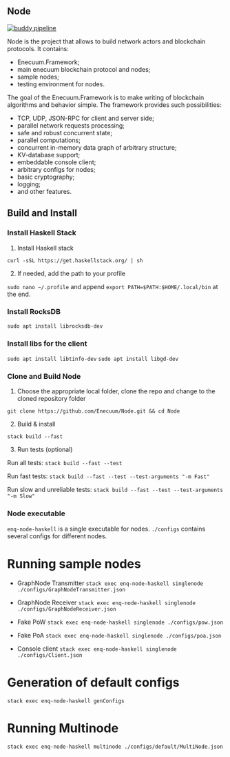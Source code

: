 ## Node

[![buddy pipeline](https://buddy.enecuum.com/enecuum/node/pipelines/pipeline/19/badge.svg?token=c35be458f2d393a30001acf59f086401a00713eb057ab070050e9855280788bf "buddy pipeline")](https://buddy.enecuum.com/enecuum/node/pipelines/pipeline/19)

Node is the project that allows to build network actors and blockchain protocols. It contains:

  - Enecuum.Framework;
  - main enecuum blockchain protocol and nodes;
  - sample nodes;
  - testing environment for nodes.

The goal of the Enecuum.Framework is to make writing of blockchain algorithms and behavior simple.
The framework provides such possibilities:

  - TCP, UDP, JSON-RPC for client and server side;
  - parallel network requests processing;
  - safe and robust concurrent state;
  - parallel computations;
  - concurrent in-memory data graph of arbitrary structure;
  - KV-database support;
  - embeddable console client;
  - arbitrary configs for nodes;
  - basic cryptography;
  - logging;
  - and other features.

## Build and Install

### Install Haskell Stack

1. Install Haskell stack

`curl -sSL https://get.haskellstack.org/ | sh`

2. If needed, add the path to your profile

`sudo nano ~/.profile` and append `export PATH=$PATH:$HOME/.local/bin` at the end.

### Install RocksDB

`sudo apt install librocksdb-dev`

### Install libs for the client

`sudo apt install libtinfo-dev`
`sudo apt install libgd-dev`

### Clone and Build Node

1. Choose the appropriate local folder, clone the repo and change to the cloned repository folder

`git clone https://github.com/Enecuum/Node.git && cd Node`

2. Build & install

`stack build --fast`

3. Run tests (optional)

Run all tests:
`stack build --fast --test`

Run fast tests:
`stack build --fast --test --test-arguments "-m Fast"`

Run slow and unreliable tests:
`stack build --fast --test --test-arguments "-m Slow"`

### Node executable

`enq-node-haskell` is a single executable for nodes.
`./configs` contains several configs for different nodes.

# Running sample nodes

* GraphNode Transmitter
`stack exec enq-node-haskell singlenode ./configs/GraphNodeTransmitter.json`

* GraphNode Receiver
`stack exec enq-node-haskell singlenode ./configs/GraphNodeReceiver.json`

* Fake PoW
`stack exec enq-node-haskell singlenode ./configs/pow.json`

* Fake PoA
`stack exec enq-node-haskell singlenode ./configs/poa.json`

* Console client
`stack exec enq-node-haskell singlenode ./configs/Client.json`

# Generation of default configs
`stack exec enq-node-haskell genConfigs`

# Running Multinode
`stack exec enq-node-haskell multinode ./configs/default/MultiNode.json`
